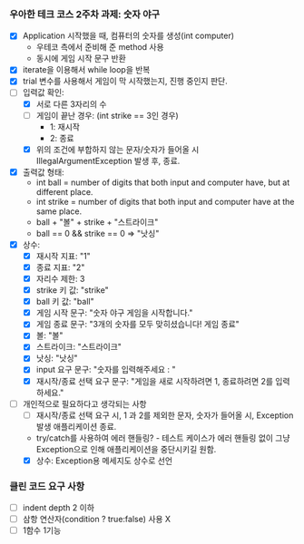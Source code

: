 ### 우아한 테크 코스 2주차 과제: 숫자 야구
- [x] Application 시작했을 때, 컴퓨터의 숫자를 생성(int computer)
  - 우테코 측에서 준비해 준 method 사용
  - 동시에 게임 시작 문구 반환
- [x] iterate을 이용해서 while loop을 반복
- [x] trial 변수를 사용해서 게임이 막 시작했는지, 진행 중인지 판단.
- [ ] 입력값 확인:
    - [x] 서로 다른 3자리의 수
    - [ ] 게임이 끝난 경우: (int strike == 3인 경우)
        - 1: 재시작
        - 2: 종료
    - [x] 위의 조건에 부합하지 않는 문자/숫자가 들어올 시 IllegalArgumentException 발생 후, 종료.
- [x] 출력값 형태:
    - int ball = number of digits that both input and computer have, but at different place.
    - int strike = number of digits that both input and computer have at the same place.
    - ball + "볼" + strike + "스트라이크"
    - ball == 0 && strike == 0 => "낫싱"
- [x] 상수:
    - [x] 재시작 지표: "1"
    - [x] 종료 지표: "2"
    - [x] 자리수 제한: 3
    - [x] strike 키 값: "strike"
    - [x] ball 키 값: "ball"
    - [x] 게임 시작 문구: "숫자 야구 게임을 시작합니다."
    - [x] 게임 종료 문구: "3개의 숫자를 모두 맞히셨습니다! 게임 종료"
    - [x] 볼: "볼"
    - [x] 스트라이크: "스트라이크"
    - [x] 낫싱: "낫싱"
    - [x] input 요구 문구: "숫자를 입력해주세요 : "
    - [x] 재시작/종료 선택 요구 문구: "게임을 새로 시작하려면 1, 종료하려면 2를 입력하세요."
- [ ] 개인적으로 필요하다고 생각되는 사항
    - [ ] 재시작/종료 선택 요구 시, 1 과 2를 제외한 문자, 숫자가 들어올 시, Exception 발생 애플리케이션 종료.
    - try/catch를 사용하여 에러 핸들링? - 테스트 케이스가 에러 핸들링 없이 그냥 Exception으로 인해 애플리케이션을 중단시키길 원함.
    - [x] 상수: Exception용 메세지도 상수로 선언

### 클린 코드 요구 사항
- [ ] indent depth 2 이하
- [ ] 삼항 연산자(condition ? true:false) 사용 X
- [ ] 1함수 1기능